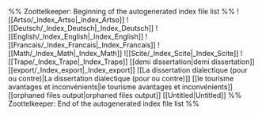 %% Zoottelkeeper: Beginning of the autogenerated index file list  %%
 ![[Artso/_Index_Artso|_Index_Artso]]
 ![[Deutsch/_Index_Deutsch|_Index_Deutsch]]
 ![[English/_Index_English|_Index_English]]
 ![[Francais/_Index_Francais|_Index_Francais]]
 ![[Math/_Index_Math|_Index_Math]]
 ![[Scite/_Index_Scite|_Index_Scite]]
 ![[Trape/_Index_Trape|_Index_Trape]]
 [[demi dissertation|demi dissertation]]
 [[export/_Index_export|_Index_export]]
 [[La dissertation dialectique (pour ou contre)|La dissertation dialectique (pour ou contre)]]
 [[le tourisme avantages et inconvénients|le tourisme avantages et inconvénients]]
 [[orphaned files output|orphaned files output]]
 [[Untitled|Untitled]]
%% Zoottelkeeper: End of the autogenerated index file list  %%
